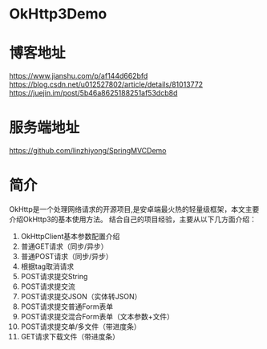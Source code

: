 # OkHttp3Demo
# 博客地址
https://www.jianshu.com/p/af144d662bfd <br>
https://blog.csdn.net/u012527802/article/details/81013772 <br>
https://juejin.im/post/5b46a8625188251af53dcb8d <br>

# 服务端地址
https://github.com/linzhiyong/SpringMVCDemo

# 简介
OkHttp是一个处理网络请求的开源项目,是安卓端最火热的轻量级框架，本文主要介绍OkHttp3的基本使用方法。
结合自己的项目经验，主要从以下几方面介绍： <br>

1. OkHttpClient基本参数配置介绍 <br>
2. 普通GET请求（同步/异步） <br>
3. 普通POST请求（同步/异步） <br>
4. 根据tag取消请求 <br>
5. POST请求提交String <br>
6. POST请求提交流 <br>
7. POST请求提交JSON（实体转JSON） <br>
8. POST请求提交普通Form表单 <br>
9. POST请求提交混合Form表单（文本参数+文件） <br>
10. POST请求提交单/多文件（带进度条） <br>
11. GET请求下载文件（带进度条）

